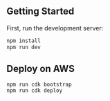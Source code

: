 ## Getting Started

First, run the development server:

```bash
npm install
npm run dev
```

## Deploy on AWS

```
npm run cdk bootstrap
npm run cdk deploy
```